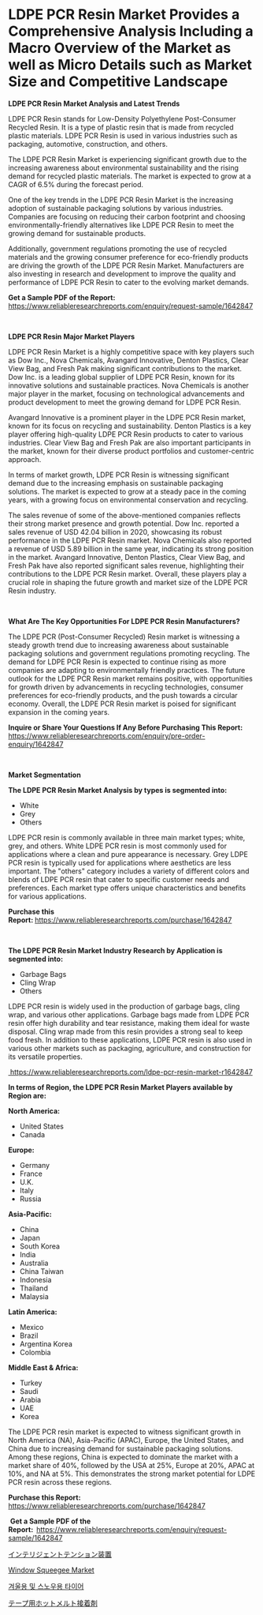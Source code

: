 <p><h1>LDPE PCR Resin Market Provides a Comprehensive Analysis Including a Macro Overview of the Market as well as Micro Details such as Market Size and Competitive Landscape</h1></p><p><strong>LDPE PCR Resin Market Analysis and Latest Trends</strong></p>
<p><p>LDPE PCR Resin stands for Low-Density Polyethylene Post-Consumer Recycled Resin. It is a type of plastic resin that is made from recycled plastic materials. LDPE PCR Resin is used in various industries such as packaging, automotive, construction, and others.</p><p>The LDPE PCR Resin Market is experiencing significant growth due to the increasing awareness about environmental sustainability and the rising demand for recycled plastic materials. The market is expected to grow at a CAGR of 6.5% during the forecast period.</p><p>One of the key trends in the LDPE PCR Resin Market is the increasing adoption of sustainable packaging solutions by various industries. Companies are focusing on reducing their carbon footprint and choosing environmentally-friendly alternatives like LDPE PCR Resin to meet the growing demand for sustainable products.</p><p>Additionally, government regulations promoting the use of recycled materials and the growing consumer preference for eco-friendly products are driving the growth of the LDPE PCR Resin Market. Manufacturers are also investing in research and development to improve the quality and performance of LDPE PCR Resin to cater to the evolving market demands.</p></p>
<p><strong>Get a Sample PDF of the Report:&nbsp;</strong> <a href="https://www.reliableresearchreports.com/enquiry/request-sample/1642847">https://www.reliableresearchreports.com/enquiry/request-sample/1642847</a></p>
<p>&nbsp;</p>
<p><strong>LDPE PCR Resin Major Market Players</strong></p>
<p><p>LDPE PCR Resin Market is a highly competitive space with key players such as Dow Inc., Nova Chemicals, Avangard Innovative, Denton Plastics, Clear View Bag, and Fresh Pak making significant contributions to the market. Dow Inc. is a leading global supplier of LDPE PCR Resin, known for its innovative solutions and sustainable practices. Nova Chemicals is another major player in the market, focusing on technological advancements and product development to meet the growing demand for LDPE PCR Resin.</p><p>Avangard Innovative is a prominent player in the LDPE PCR Resin market, known for its focus on recycling and sustainability. Denton Plastics is a key player offering high-quality LDPE PCR Resin products to cater to various industries. Clear View Bag and Fresh Pak are also important participants in the market, known for their diverse product portfolios and customer-centric approach.</p><p>In terms of market growth, LDPE PCR Resin is witnessing significant demand due to the increasing emphasis on sustainable packaging solutions. The market is expected to grow at a steady pace in the coming years, with a growing focus on environmental conservation and recycling.</p><p>The sales revenue of some of the above-mentioned companies reflects their strong market presence and growth potential. Dow Inc. reported a sales revenue of USD 42.04 billion in 2020, showcasing its robust performance in the LDPE PCR Resin market. Nova Chemicals also reported a revenue of USD 5.89 billion in the same year, indicating its strong position in the market. Avangard Innovative, Denton Plastics, Clear View Bag, and Fresh Pak have also reported significant sales revenue, highlighting their contributions to the LDPE PCR Resin market. Overall, these players play a crucial role in shaping the future growth and market size of the LDPE PCR Resin industry.</p></p>
<p>&nbsp;</p>
<p><strong>What Are The Key Opportunities For LDPE PCR Resin Manufacturers?</strong></p>
<p><p>The LDPE PCR (Post-Consumer Recycled) Resin market is witnessing a steady growth trend due to increasing awareness about sustainable packaging solutions and government regulations promoting recycling. The demand for LDPE PCR Resin is expected to continue rising as more companies are adapting to environmentally friendly practices. The future outlook for the LDPE PCR Resin market remains positive, with opportunities for growth driven by advancements in recycling technologies, consumer preferences for eco-friendly products, and the push towards a circular economy. Overall, the LDPE PCR Resin market is poised for significant expansion in the coming years.</p></p>
<p><strong>Inquire or Share Your Questions If Any Before Purchasing This Report:</strong> <a href="https://www.reliableresearchreports.com/enquiry/pre-order-enquiry/1642847">https://www.reliableresearchreports.com/enquiry/pre-order-enquiry/1642847</a></p>
<p>&nbsp;</p>
<p><strong>Market Segmentation</strong></p>
<p><strong>The LDPE PCR Resin Market Analysis by types is segmented into:</strong></p>
<p><ul><li>White</li><li>Grey</li><li>Others</li></ul></p>
<p><p>LDPE PCR resin is commonly available in three main market types; white, grey, and others. White LDPE PCR resin is most commonly used for applications where a clean and pure appearance is necessary. Grey LDPE PCR resin is typically used for applications where aesthetics are less important. The "others" category includes a variety of different colors and blends of LDPE PCR resin that cater to specific customer needs and preferences. Each market type offers unique characteristics and benefits for various applications.</p></p>
<p><strong>Purchase this Report:&nbsp;</strong><a href="https://www.reliableresearchreports.com/purchase/1642847">https://www.reliableresearchreports.com/purchase/1642847</a></p>
<p>&nbsp;</p>
<p><strong>The LDPE PCR Resin Market Industry Research by Application is segmented into:</strong></p>
<p><ul><li>Garbage Bags</li><li>Cling Wrap</li><li>Others</li></ul></p>
<p><p>LDPE PCR resin is widely used in the production of garbage bags, cling wrap, and various other applications. Garbage bags made from LDPE PCR resin offer high durability and tear resistance, making them ideal for waste disposal. Cling wrap made from this resin provides a strong seal to keep food fresh. In addition to these applications, LDPE PCR resin is also used in various other markets such as packaging, agriculture, and construction for its versatile properties.</p></p>
<p><a href="https://www.reliableresearchreports.com/ldpe-pcr-resin-market-r1642847">&nbsp;https://www.reliableresearchreports.com/ldpe-pcr-resin-market-r1642847</a></p>
<p><strong>In terms of Region, the LDPE PCR Resin Market Players available by Region are:</strong></p>
<p>
    <p> <strong> North America: </strong>
        <ul>
            <li>United States</li>
            <li>Canada</li>
        </ul>
        </p> 
    <p> <strong> Europe: </strong>
        <ul>
            <li>Germany</li>
            <li>France</li>
            <li>U.K.</li>
            <li>Italy</li>
            <li>Russia</li>
        </ul>
        </p> 
    <p> <strong> Asia-Pacific: </strong>
        <ul>
            <li>China</li>
            <li>Japan</li>
            <li>South Korea</li>
            <li>India</li>
            <li>Australia</li>
            <li>China Taiwan</li>
            <li>Indonesia</li>
            <li>Thailand</li>
            <li>Malaysia</li>
        </ul>
        </p> 
    <p> <strong> Latin America: </strong>
        <ul>
            <li>Mexico</li>
            <li>Brazil</li>
            <li>Argentina Korea</li>
            <li>Colombia</li>
        </ul>
        </p> 
    <p> <strong> Middle East & Africa: </strong>
        <ul>
            <li>Turkey</li>
            <li>Saudi</li>
            <li>Arabia</li>
            <li>UAE</li>
            <li>Korea</li>
        </ul>
    </p>
    </p>
<p><p>The LDPE PCR resin market is expected to witness significant growth in North America (NA), Asia-Pacific (APAC), Europe, the United States, and China due to increasing demand for sustainable packaging solutions. Among these regions, China is expected to dominate the market with a market share of 40%, followed by the USA at 25%, Europe at 20%, APAC at 10%, and NA at 5%. This demonstrates the strong market potential for LDPE PCR resin across these regions.</p></p>
<p><strong>Purchase this Report: </strong><a href="https://www.reliableresearchreports.com/purchase/1642847">https://www.reliableresearchreports.com/purchase/1642847</a></p>
<p>&nbsp;<strong>Get a Sample PDF of the Report:&nbsp;&nbsp;</strong><a href="https://www.reliableresearchreports.com/enquiry/request-sample/1642847">https://www.reliableresearchreports.com/enquiry/request-sample/1642847</a></p>
<p><strong></strong></p>
<p><p><a href="https://github.com/DanykaKilback/Market-Research-Report-List-1/blob/main/5404750113943.md">インテリジェントテンション装置</a></p><p><a href="https://github.com/NaomieConner2023/Market-Research-Report-List-1/blob/main/window-squeegee-market.md">Window Squeegee Market</a></p><p><a href="https://github.com/durgin521/Market-Research-Report-List-1/blob/main/5461500110975.md">겨울용 및 스노우용 타이어</a></p><p><a href="https://github.com/mohamedbakry57/Market-Research-Report-List-4/blob/main/5035912113944.md">テープ用ホットメルト接着剤</a></p></p>
